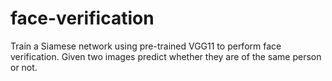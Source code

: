 # face-verification
Train a Siamese network using pre-trained VGG11 to perform face verification. Given two images predict whether they are of the same person or not.
